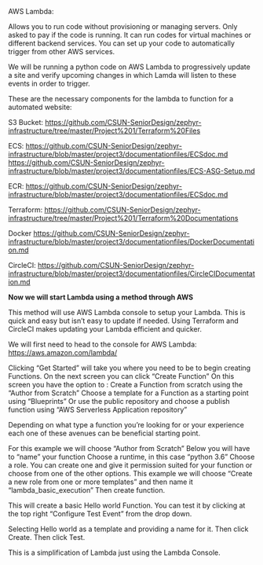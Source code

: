 AWS Lambda:

Allows you to run code without provisioning or managing servers. Only asked to pay if the code is running. It can run codes for virtual machines or different backend services. You can set up your code to automatically trigger from other AWS services.

We will be running a python code on AWS Lambda to progressively update a site and verify upcoming changes in which Lamda will listen to these events in order to trigger.


These are the necessary components for the lambda to function for a automated website: 


S3 Bucket:
https://github.com/CSUN-SeniorDesign/zephyr-infrastructure/tree/master/Project%201/Terraform%20Files 

ECS:
https://github.com/CSUN-SeniorDesign/zephyr-infrastructure/blob/master/project3/documentationfiles/ECSdoc.md 
https://github.com/CSUN-SeniorDesign/zephyr-infrastructure/blob/master/project3/documentationfiles/ECS-ASG-Setup.md 

ECR:
https://github.com/CSUN-SeniorDesign/zephyr-infrastructure/blob/master/project3/documentationfiles/ECSdoc.md 

Terraform:
https://github.com/CSUN-SeniorDesign/zephyr-infrastructure/tree/master/Project%201/Terraform%20Documentations 
	
  Docker
https://github.com/CSUN-SeniorDesign/zephyr-infrastructure/blob/master/project3/documentationfiles/DockerDocumentation.md 
	
  CircleCI: 
https://github.com/CSUN-SeniorDesign/zephyr-infrastructure/blob/master/project3/documentationfiles/CircleCIDocumentation.md 

**Now we will start Lambda using a method through AWS**

This method will use AWS Lambda console to setup your Lambda. This is quick and easy but isn’t easy to update if needed. Using Terraform and CircleCI makes updating your Lambda efficient and quicker.

We will first need to head to the console for AWS Lambda:
	https://aws.amazon.com/lambda/ 

Clicking “Get Started” will take you where you need to be to begin creating Functions.
On the next screen you can click “Create Function”
On this screen you have the option to :
Create a Function from scratch using the “Author from Scratch”
Choose a template for a Function as a starting point using “Blueprints”
Or use the public repository and choose a publish function using “AWS Serverless Application repository”

Depending on what type a function you’re looking for or your experience each one of these avenues can be beneficial starting point.

For this example we will choose “Author from Scratch”
Below you will have to “name” your function
Choose a runtime, in this case “python 3.6”
Choose a role. You can create one and give it permission suited for your function or choose from one of the other options. This example we will choose “Create a new role from one or more templates” and then name it “lambda_basic_execution”
Then create function.

This will create a basic Hello world Function. You can test it by clicking at the top right “Configure Test Event” from the drop down.

Selecting Hello world as a template and providing a name for it. Then click Create. Then click Test.

This is a simplification of Lambda just using the Lambda Console.
